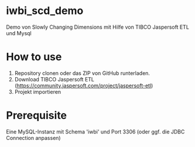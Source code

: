 # iwbi_scd_demo
Demo von Slowly Changing Dimensions mit Hilfe von TIBCO Jaspersoft ETL und Mysql

# How to use
1. Repository clonen oder das ZIP von GitHub runterladen.
2. Download TIBCO Jaspersoft ETL (https://community.jaspersoft.com/project/jaspersoft-etl)
3. Projekt importieren

# Prerequisite
Eine MySQL-Instanz mit Schema 'iwbi' und Port 3306 (oder ggf. die JDBC Connection anpassen)
